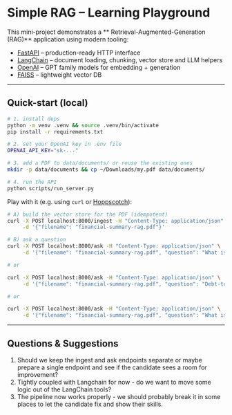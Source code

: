 # Simple RAG – Learning Playground

This mini-project demonstrates a ** Retrieval-Augmented-Generation (RAG)** application using modern tooling:

- [FastAPI](https://fastapi.tiangolo.com) – production-ready HTTP interface
- [LangChain](https://python.langchain.com) – document loading, chunking, vector store and LLM helpers
- [OpenAI](https://platform.openai.com) – GPT family models for embedding + generation
- [FAISS](https://github.com/facebookresearch/faiss) – lightweight vector DB

---

## Quick-start (local)

```bash
# 1. install deps
python -m venv .venv && source .venv/bin/activate
pip install -r requirements.txt

# 2. set your OpenAI key in .env file
OPENAI_API_KEY="sk-..."

# 3. add a PDF to data/documents/ or reuse the existing ones
mkdir -p data/documents && cp ~/Downloads/my.pdf data/documents/

# 4. run the API
python scripts/run_server.py
```

Play with it (e.g. using `curl` or [Hoppscotch](https://hoppscotch.io)):

```bash
# A) build the vector store for the PDF (idempotent)
curl -X POST localhost:8000/ingest -H "Content-Type: application/json" \
     -d '{"filename": "financial-summary-rag.pdf"}'

# B) ask a question
curl -X POST localhost:8000/ask -H "Content-Type: application/json" \
     -d '{"filename": "financial-summary-rag.pdf", "question": "What is the total revenue of Acme Corp for Q2 2025?"}'

# or

curl -X POST localhost:8000/ask -H "Content-Type: application/json" \
     -d '{"filename": "financial-summary-rag.pdf", "question": "Debt-to-equity ratio of Beta Tech?"}'

# or

curl -X POST localhost:8000/ask -H "Content-Type: application/json" \
     -d '{"filename": "financial-summary-rag.pdf", "question": "What is the management outlook for growth?"}'
```

---

## Questions & Suggestions

1. Should we keep the ingest and ask endpoints separate or maybe prepare a single endpoint and see if the candidate sees a room for improvement?
2. Tightly coupled with Langchain for now - do we want to move some logic out of the LangChain tools?
3. The pipeline now works properly - we should probably break it in some places to let the candidate fix and show their skills.
